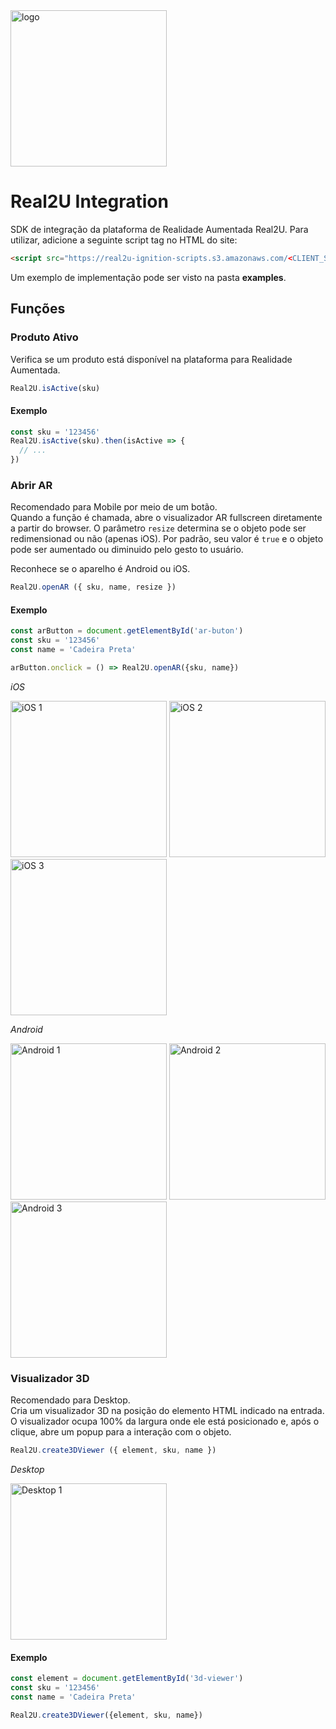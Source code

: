 <img src="https://scripts-ignition.real2u.com.br/real2u-integration/logo.png" title="logo" width="250"/>  

# Real2U Integration  

SDK de integração da plataforma de Realidade Aumentada Real2U.
Para utilizar, adicione a seguinte script tag no HTML do site:

```html
<script src="https://real2u-ignition-scripts.s3.amazonaws.com/<CLIENT_SLUG>/script.js"></script>
```

Um exemplo de implementação pode ser visto na pasta **examples**.  

## Funções

### Produto Ativo  
Verifica se um produto está disponível na plataforma para Realidade Aumentada.

```javascript
Real2U.isActive(sku)
```

#### Exemplo  
```javascript
const sku = '123456'
Real2U.isActive(sku).then(isActive => {
  // ...
})
```

### Abrir AR  
Recomendado para Mobile por meio de um botão.  
Quando a função é chamada, abre o visualizador AR fullscreen diretamente a partir do browser.
O parâmetro `resize` determina se o objeto pode ser redimensionad ou não (apenas iOS). Por padrão, seu valor é `true` e o objeto pode ser aumentado ou diminuido pelo gesto to usuário.

Reconhece se o aparelho é Android ou iOS.
```javascript
Real2U.openAR ({ sku, name, resize })
```

#### Exemplo  
```javascript
const arButton = document.getElementById('ar-buton')
const sku = '123456'
const name = 'Cadeira Preta'

arButton.onclick = () => Real2U.openAR({sku, name})
```

*iOS*

<img src="https://scripts-ignition.real2u.com.br/real2u-integration/ios-1.png" title="iOS 1" width="250"/>  
<img src="https://scripts-ignition.real2u.com.br/real2u-integration/ios-2.png" title="iOS 2" width="250"/>  
<img src="https://scripts-ignition.real2u.com.br/real2u-integration/ios-3.png" title="iOS 3" width="250"/>  

*Android*

<img src="https://scripts-ignition.real2u.com.br/real2u-integration/android-1.png" title="Android 1" width="250"/>  
<img src="https://scripts-ignition.real2u.com.br/real2u-integration/android-2.png" title="Android 2" width="250"/>  
<img src="https://scripts-ignition.real2u.com.br/real2u-integration/android-3.png" title="Android 3" width="250"/>  

### Visualizador 3D 
Recomendado para Desktop.  
Cria um visualizador 3D na posição do elemento HTML indicado na entrada. O visualizador ocupa 100% da largura onde ele está posicionado e, após o clique, abre um popup para a interação com o objeto.

```javascript
Real2U.create3DViewer ({ element, sku, name })
```

*Desktop*

<img src="https://scripts-ignition.real2u.com.br/real2u-integration/desktop-1.png" title="Desktop 1" width="250"/>  

#### Exemplo  
```javascript
const element = document.getElementById('3d-viewer')
const sku = '123456'
const name = 'Cadeira Preta'

Real2U.create3DViewer({element, sku, name})
```